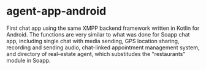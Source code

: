 # agent-app-android
First chat app using the same XMPP backend framework written in Kotlin for Android. The functions are very similar to what was done for Soapp chat app, including single chat with media sending, GPS location sharing, recording and sending audio, chat-linked appointment management system, and directory of real-estate agent, which substitudes the "restaurants" module in Soapp.
